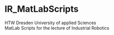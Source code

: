 # IR_MatLabScripts </br>
HTW Dresden University of applied Sciences </br>
MatLab Scripts for the lecture of Industrial Robotics </br>
